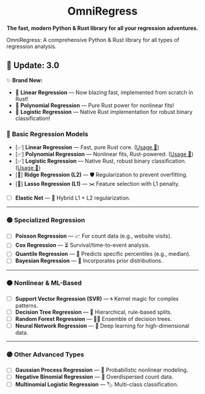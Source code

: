 <h1 align="center">OmniRegress </h1>
<p align="center"><b>The fast, modern Python & Rust library for all your regression adventures.</b></p>

OmniRegress: A comprehensive Python & Rust library for all types of regression analysis.

## 🚀 Update: 3.0

✨ **Brand New:**  
- 🦀 **Linear Regression** — Now blazing fast, implemented from scratch in Rust!  
- 🦀 **Polynomial Regression** — Pure Rust power for nonlinear fits!  
- 🦀 **Logistic Regression** — Native Rust implementation for robust binary classification!

### 🔵 **Basic Regression Models**  
- [✅] **Linear Regression** — Fast, pure Rust core. ([Usage 🚀](docs/Usage/LinearRegression.md))
- [✅] **Polynomial Regression** — Nonlinear fits, Rust-powered. ([Usage 🚀](docs/Usage/PolynomialRegression.md))
- [✅] **Logistic Regression** — Native Rust, robust binary classification. ([Usage 🚀](docs/Usage/LogisticRegression.md))
- [🚧] **Ridge Regression (L2)** — 🛡️ Regularization to prevent overfitting.
- [🚧] **Lasso Regression (L1)** — ✂️ Feature selection with L1 penalty.
- [ ] **Elastic Net** — 🧬 Hybrid L1 + L2 regularization.

---

### 🟢 **Specialized Regression**  
- [ ] **Poisson Regression** — 📈 For count data (e.g., website visits).
- [ ] **Cox Regression** — ⏳ Survival/time-to-event analysis.
- [ ] **Quantile Regression** — 🎯 Predicts specific percentiles (e.g., median).
- [ ] **Bayesian Regression** — 🎲 Incorporates prior distributions.

---

### 🟠 **Nonlinear & ML-Based**  
- [ ] **Support Vector Regression (SVR)** — 🌀 Kernel magic for complex patterns.
- [ ] **Decision Tree Regression** — 🌳 Hierarchical, rule-based splits.
- [ ] **Random Forest Regression** — 🌲🌲 Ensemble of decision trees.
- [ ] **Neural Network Regression** — 🧠 Deep learning for high-dimensional data.

---

### 🟣 **Other Advanced Types**  
- [ ] **Gaussian Process Regression** — 🔮 Probabilistic nonlinear modeling.
- [ ] **Negative Binomial Regression** — 🧮 Overdispersed count data.
- [ ] **Multinomial Logistic Regression** — 🏷️ Multi-class classification.

